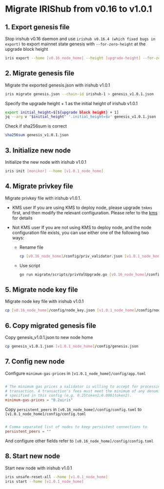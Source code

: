 # Migrate IRIShub from v0.16 to v1.0.1

## 1. Export genesis file

Stop irishub v0.16 daemon and use `irishub v0.16.4 (which fixed bugs in export)` to export mainnet state genesis with `--for-zero-height` at the upgrade block height

```bash
iris export --home [v0.16_node_home] --height [upgrade-height] --for-zero-height
```

## 2. Migrate genesis file

Migrate the exported genesis.json with irishub v1.0.1

```bash
iris migrate genesis.json --chain-id irishub-1 > genesis_v1.0.1.json
```

Specify the upgrade height + 1 as the initial height of irishub v1.0.1

```bash
export initial_height=$[${upgrade block height} + 1]
jq --arg v "$initial_height" '.initial_height=$v' genesis_v1.0.1.json | sponge genesis_v1.0.1.json
```

Check if sha256sum is correct

```bash
sha256sum genesis_v1.0.1.json
```

## 3. Initialize new node

Initialize the new node with irishub v1.0.1

```bash
iris init [moniker] --home [v1.0.1_node_home]
```

## 4. Migrate privkey file

Migrate privkey file with irishub v1.0.1.

- KMS user
If you are using KMS to deploy node, please upgrade `tmkms` first, and then modify the relevant configuration. Please refer to the [kms](../tools/kms.md) for details

- Not KMS user
If you are not using KMS to deploy node, and the node configuration file exists, you can use either one of the following two ways:

  - Rename file
  
    ```bash
    cp [v0.16_node_home]/config/priv_validator.json [v1.0.1_node_home]/config/priv_validator_key.json
    ```

  - Use script

    ```bash
    go run migrate/scripts/privValUpgrade.go [v0.16_node_home]/config/priv_validator.json [v1.0.1_node_home]/config/priv_validator_key.json [v1.0.1_node_home]/data/priv_validator_state.json
    ```

## 5. Migrate node key file

Migrate node key file with irishub v1.0.1

```bash
cp [v0.16_node_home]/config/node_key.json [v1.0.1_node_home]/config/node_key.json
```

## 6. Copy migrated genesis file

Copy genesis_v1.0.1.json to new node home

```bash
cp genesis_v1.0.1.json [v1.0.1_node_home]/config/genesis.json
```

## 7. Config new node

Configure `minimum-gas-prices` in `[v1.0.1_node_home]/config/app.toml`

```toml

# The minimum gas prices a validator is willing to accept for processing a
# transaction. A transaction's fees must meet the minimum of any denomination
# specified in this config (e.g. 0.25token1;0.0001token2).
minimum-gas-prices = "0.2uiris"

```

Copy `persistent_peers` in `[v0.16_node_home]/config/config.toml` to `[v1.0.1_node_home]/config/config.toml`

```toml

# Comma separated list of nodes to keep persistent connections to
persistent_peers = ""

```

And configure other fields refer to `[v0.16_node_home]/config/config.toml`

## 8. Start new node

Start new node with irishub v1.0.1

```bash
iris unsafe-reset-all --home [v1.0.1_node_home]
iris start --home [v1.0.1_node_home]
```
